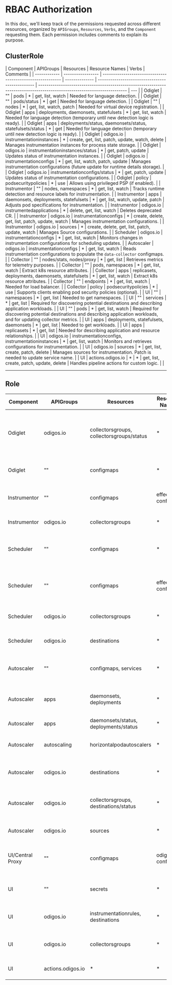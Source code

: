 # RBAC Authorization

In this doc, we'll keep track of the permissions requested across different resources, organized by `APIGroups`, `Resources`, `Verbs`, and the `Component` requesting them. Each permission includes comments to explain its purpose.

## ClusterRole

| Component    | APIGroups         | Resources                                                  | Resource Names | Verbs                                           | Comments                                                                                                                  |
| ------------ | ----------------- | ---------------------------------------------------------- | -------------- | ----------------------------------------------- | ------------------------------------------------------------------------------------------------------------------------- | --- |
| Odiglet      | ""                | pods                                                       | \*             | get, list, watch                                | Needed for language detection.                                                                                            |
| Odiglet      | ""                | pods/status                                                | \*             | get                                             | Needed for language detection.                                                                                            |
| Odiglet      | ""                | nodes                                                      | \*             | get, list, watch, patch                         | Needed for virtual device registration.                                                                                   |
| Odiglet      | apps              | deployments, daemonsets, statefulsets                      | \*             | get, list, watch                                | Needed for language detection (temporary until new detection logic is ready).                                             |
| Odiglet      | apps              | deployments/status, daemonsets/status, statefulsets/status | \*             | get                                             | Needed for language detection (temporary until new detection logic is ready).                                             |
| Odiglet      | odigos.io         | instrumentationinstances                                   | \*             | create, get, list, patch, update, watch, delete | Manages instrumentation instances for process state storage.                                                              |
| Odiglet      | odigos.io         | instrumentationinstances/status                            | \*             | get, patch, update                              | Updates status of instrumentation instances.                                                                              |
| Odiglet      | odigos.io         | instrumentationconfigs                                     | \*             | get, list, watch, patch, update                 | Manages instrumentation configurations (future update for runtime details storage).                                       |
| Odiglet      | odigos.io         | instrumentationconfigs/status                              | \*             | get, patch, update                              | Updates status of instrumentation configurations.                                                                         |
| Odiglet      | policy            | podsecuritypolicies                                        | \*             | use                                             | Allows using privileged PSP (if enabled).                                                                                 |
| Instrumentor | ""                | nodes, namespaces                                          | \*             | get, list, watch                                | Tracks runtime detection and resource labels for instrumentation.                                                         |
| Instrumentor | apps              | daemonsets, deployments, statefulsets                      | \*             | get, list, watch, update, patch                 | Adjusts pod specifications for instrumentation.                                                                           |
| Instrumentor | odigos.io         | instrumentedapplications                                   | \*             | delete, get, list, watch                        | Deletes deprecated CR.                                                                                                    |
| Instrumentor | odigos.io         | instrumentationconfigs                                     | \*             | create, delete, get, list, patch, update, watch | Manages instrumentation configurations.                                                                                   |
| Instrumentor | odigos.io         | sources                                                    | \*             | create, delete, get, list, patch, update, watch | Manages Source configurations.                                                                                            |
| Scheduler    | odigos.io         | instrumentationconfigs                                     | \*             | get, list, watch                                | Monitors changes in instrumentation configurations for scheduling updates.                                                |
| Autoscaler   | odigos.io         | instrumentationconfigs                                     | \*             | get, list, watch                                | Reads instrumentation configurations to populate the `data-collector` configmaps.                                         |
| Collector    | ""                | nodes/stats, nodes/proxy                                   | \*             | get, list                                       | Retrieves metrics for telemetry purposes.                                                                                 |
| Collector    | ""                | pods, namespaces                                           | \*             | get, list, watch                                | Extract k8s resource attributes.                                                                                          |
| Collector    | apps              | replicasets, deployments, daemonsets, statefulsets         | \*             | get, list, watch                                | Extract k8s resource attributes.                                                                                          |
| Collector    | ""                | endpoints                                                  | \*             | get, list, watch                                | Needed for load balancer.                                                                                                 |
| Collector    | policy            | podsecuritypolicies                                        | \*             | use                                             | Supports clients enabling pod security policies (optional).                                                               |
| UI           | ""                | namespaces                                                 | \*             | get, list                                       | Needed to get namespaces.                                                                                                 |
| UI           | ""                | services                                                   | \*             | get, list                                       | Required for discovering potential destinations and describing application workloads.                                     |
| UI           | ""                | pods                                                       | \*             | get, list, watch                                | Required for discovering potential destinations and describing application workloads, and for updating collector metrics. |
| UI           | apps              | deployments, statefulsets, daemonsets                      | \*             | get, list                                       | Needed to get workloads.                                                                                                  |
| UI           | apps              | replicasets                                                | \*             | get, list                                       | Needed for describing application and resource relationships.                                                             |
| UI           | odigos.io         | instrumentationconfigs, instrumentationinstances           | \*             | get, list, watch                                | Monitors and retrieves configurations for instrumentation.                                                                |
| UI           | odigos.io         | sources                                                    | \*             | get, list, create, patch, delete                | Manages sources for instrumentation. Patch is needed to update service name.                                              |
| UI           | actions.odigos.io | \*                                                         | \*             | get, list, create, patch, update, delete        | Handles pipeline actions for custom logic.                                                                                |     |

---

## Role

| Component        | APIGroups         | Resources                                 | Resource Names   | Verbs                                                             | Comments                                                                                       |
| ---------------- | ----------------- | ----------------------------------------- | ---------------- | ----------------------------------------------------------------- | ---------------------------------------------------------------------------------------------- |
| Odiglet          | odigos.io         | collectorsgroups, collectorsgroups/status | \*               | get, list, watch                                                  | Reads enabled signals for each source (temporary until migration to instrumentation config).   |
| Odiglet          | ""                | configmaps                                | \*               | get, list, watch                                                  | Reads `odigos_config` for ignored containers.                                                  |
| Instrumentor     | ""                | configmaps                                | effective-config | get, list, watch                                                  | Accesses `odigos-config` for instrumentation configuration.                                    |
| Instrumentor     | odigos.io         | collectorsgroups                          | \*               | get, list, watch                                                  | Monitors collectors and their statuses.                                                        |
| Scheduler        | ""                | configmaps                                | \*               | get, list, watch                                                  | Reacts and reconciles `odigos-config` changes to effective config.                             |
| Scheduler        | ""                | configmaps                                | effective-config | create, patch                                                     | Applies effective config after reconciling (defaulting and profile applying) and reacts to it. |
| Scheduler        | odigos.io         | collectorsgroups                          | \*               | get, list, create, patch, update, watch, delete                   | Manages `collectorsgroups`.                                                                    |
| Scheduler        | odigos.io         | destinations                              | \*               | get, list, watch                                                  | Tracks destinations for scheduling behavior.                                                   |
| Autoscaler       | ""                | configmaps, services                      | \*               | get, list, watch, create, patch, update, delete, deletecollection | Manages collector configurations and services.                                                 |
| Autoscaler       | apps              | daemonsets, deployments                   | \*               | get, list, watch, create, patch, update, delete, deletecollection | Oversees collector deployments and readiness statuses.                                         |
| Autoscaler       | apps              | daemonsets/status, deployments/status     | \*               | get                                                               | Reads readiness statuses.                                                                      |
| Autoscaler       | autoscaling       | horizontalpodautoscalers                  | \*               | create, patch, update, delete                                     | Implements autoscaling for gateway collectors.                                                 |
| Autoscaler       | odigos.io         | destinations                              | \*               | get, list, watch                                                  | Tracks and synchronizes destination configurations.                                            |
| Autoscaler       | odigos.io         | collectorsgroups, destinations/status     | \*               | get, patch, update                                                | Monitors and updates statuses of collectors groups and destinations.                           |
| Autoscaler       | odigos.io         | sources                                   | \*               | get, list, watch                                                  | Generate Odigos sources filter processors                                                      |
| UI/Central Proxy | ""                | configmaps                                | odigos-config    | get                                                               | Reads central backend URL and cluster name from `odigos-config`.                               |
| UI               | ""                | secrets                                   | \*               | get, list, create, patch, update, delete                          | Manages destination secrets for configurations.                                                |
| UI               | odigos.io         | instrumentationrules, destinations        | \*               | get, list, create, patch, update, delete                          | CRUD for destinations and instrumentation rules.                                               |
| UI               | odigos.io         | collectorsgroups                          | \*               | get, list                                                         | Monitors groupings of collectors for UI updates.                                               |
| UI               | actions.odigos.io | \*                                        | \*               | get, list, create, patch, update, delete                          | Pipeline action management.                                                                    |
